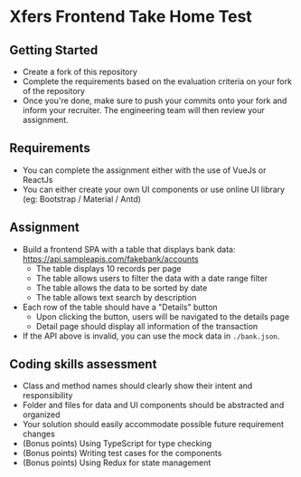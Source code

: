 # Xfers Frontend Take Home Test

## Getting Started
- Create a fork of this repository
- Complete the requirements based on the evaluation criteria on your fork of the repository
- Once you're done, make sure to push your commits onto your fork and inform your recruiter. The engineering team will then review your assignment.

## Requirements
- You can complete the assignment either with the use of VueJs or ReactJs
- You can either create your own UI components or use online UI library (eg: Bootstrap / Material / Antd)

## Assignment
- Build a frontend SPA with a table that displays bank data: https://api.sampleapis.com/fakebank/accounts
  - The table displays 10 records per page
  - The table allows users to filter the data with a date range filter
  - The table allows the data to be sorted by date
  - The table allows text search by description
- Each row of the table should have a "Details" button
  - Upon clicking the button, users will be navigated to the details page
  - Detail page should display all information of the transaction
- If the API above is invalid, you can use the mock data in `./bank.json`.

## Coding skills assessment
- Class and method names should clearly show their intent and responsibility
- Folder and files for data and UI components should be abstracted and organized
- Your solution should easily accommodate possible future requirement changes
- (Bonus points) Using TypeScript for type checking
- (Bonus points) Writing test cases for the components
- (Bonus points) Using Redux for state management
